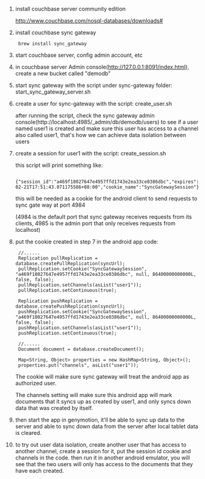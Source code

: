 1. install couchbase server community edition

    http://www.couchbase.com/nosql-databases/downloads#

2. install couchbase sync gateway

        brew install sync_gateway

3. start couchbase server, config admin account, etc

4. in couchbase server Admin console(http://127.0.0.1:8091/index.html), create a new bucket called "demodb"

5. start sync gateway with the script under sync-gateway folder: start_sync_gateway_server.sh

6. create a user for sync-gateway with the script: create_user.sh

    after running the script, check the sync gateway admin console(http://localhost:4985/_admin/db/demodb/users) to see if a user named user1 is created
    and make sure this user has access to a channel also called user1, that's how we can achieve data isolation between users

7. create a session for user1 with the script: create_session.sh

    this script will print something like:
    
        {"session_id":"a469f18027647e4957ffd1743e2ea33ce0386dbc","expires":"2016-02-21T17:51:43.071175586+08:00","cookie_name":"SyncGatewaySession"}
    
    this will be needed as a cookie for the android client to send requests to sync gate way at port 4984
    
    (4984 is the default port that sync gateway receives requests from its clients, 4985 is the admin port that only receives requests from localhost)

8. put the cookie created in step 7 in the android app code:
        
        //......
        Replication pullReplication = database.createPullReplication(syncUrl);
        pullReplication.setCookie("SyncGatewaySession", "a469f18027647e4957ffd1743e2ea33ce0386dbc", null, 86400000000000L, false, false);
        pullReplication.setChannels(asList("user1"));
        pullReplication.setContinuous(true);

        Replication pushReplication = database.createPushReplication(syncUrl);
        pushReplication.setCookie("SyncGatewaySession", "a469f18027647e4957ffd1743e2ea33ce0386dbc", null, 86400000000000L, false, false);
        pushReplication.setChannels(asList("user1"));
        pushReplication.setContinuous(true);
        
        //......
        Document document = database.createDocument();
        
        Map<String, Object> properties = new HashMap<String, Object>();
        properties.put("channels", asList("user1"));

    The cookie will make sure sync gateway will treat the android app as authorized user.
    
    The channels setting will make sure this android app will mark documents that it syncs up as created by user1, and only syncs down data that was created by itself.

9. then start the app in genymotion, it'll be able to sync up data to the server and able to sync down data from the server after local tablet data is cleared.

10. to try out user data isolation, create another user that has access to another channel, create a session for it, put the session id cookie and channels in the code.
    then run it in another android emulator, you will see that the two users will only has access to the documents that they have each created.
